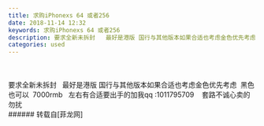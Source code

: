 ```yaml
---
title: 求购iPhonexs 64 或者256
date: 2018-11-14 12:32
keywords: 求购iPhonexs 64 或者256
description: 要求全新未拆封   最好是港版 国行与其他版本如果合适也考虑金色优先考虑  黑色也可以  7000rmb   左右有合适要出手的加我qq :1011795709    套路不诚心卖的勿扰  
categories: used
---
```

<td class="t_f" id="postmessage_2274687">

<br/>
<br/>
要求全新未拆封   最好是港版 国行与其他版本如果合适也考虑金色优先考虑  黑色也可以  7000rmb   左右有合适要出手的加我qq :1011795709    套路不诚心卖的勿扰  <br/>
</td>
###### 转载自[菲龙网]